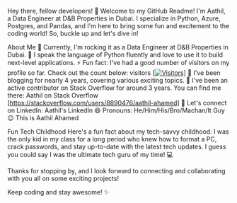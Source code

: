 Hey there, fellow developers! 👋
Welcome to my GitHub Readme! I'm Aathil, a Data Engineer at D&B Properties in Dubai. I specialize in Python, Azure, Postgres, and Pandas, and I'm here to bring some fun and excitement to the coding world! So, buckle up and let's dive in!

About Me
🔭 Currently, I'm rocking it as a Data Engineer at D&B Properties in Dubai.
🐍 I speak the language of Python fluently and love to use it to build next-level applications.
⚡ Fun fact: I've had a good number of visitors on my profile so far. Check out the count below:
visitors
[[![Visitors](https://api.visitorbadge.io/api/visitors?path=https%3A%2F%2Fgithub.com%2Faathil-Mr-ITGuy&countColor=%23263759)](https://visitorbadge.io/status?path=https%3A%2F%2Fgithub.com%2Faathil-Mr-ITGuy)]
🌱 I've been blogging for nearly 4 years, covering various exciting topics.
👯 I've been an active contributor on Stack Overflow for around 3 years. You can find me there: Aathil on Stack Overflow [https://stackoverflow.com/users/8890476/aathil-ahamed]
💬 Let's connect on LinkedIn: Aathil's LinkedIn
😄 Pronouns: He/Him/His/Bro/Machan/It Guy 😉
This is Aathil Ahamed

Fun Tech Childhood
Here's a fun fact about my tech-savvy childhood: I was the only kid in my class for a long period who knew how to format a PC, crack passwords, and stay up-to-date with the latest tech updates. I guess you could say I was the ultimate tech guru of my time! 💻

Thanks for stopping by, and I look forward to connecting and collaborating with you all on some exciting projects!

Keep coding and stay awesome! ✨
